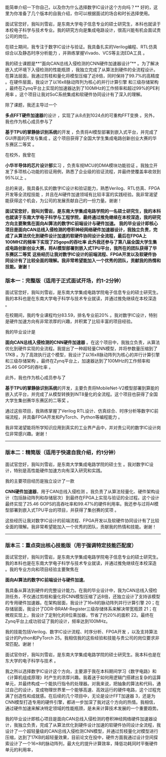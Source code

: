 能简单介绍一下你自己，以及你为什么选择数字IC设计这个方向吗？**
好的，这里为你准备了几个版本的自我介绍，你可以根据面试的场合和时长选择使用。

面试官您好，我叫刘雪岩，是东南大学电子信息专业的硕士研究生，本科也就读于本校电子科学与技术专业。我的研究方向是集成电路设计，很高兴能有机会面试贵公司的岗位。

在硕士期间，我专注于数字IC设计与验证。我具备扎实的Verilog编程、RTL仿真综合以及静态时序分析能力 ，并熟练掌握Vivado、VCS等主流EDA工具 。

我的硕士课题是**“面向CAN总线入侵检测的CNN硬件加速器设计”** 。为了解决嵌入式环境下入侵检测的性能瓶颈 ，我独立完成了从算法到硬件的全流程设计。在算法层面，我通过剪枝和量化将模型压缩了近8倍，同时保持了99.7%的高精度 。在硬件层面，我设计了以16x8脉动阵列为核心的并行计算引擎 和三级存储架构 ，最终在Zynq平台上实现的加速器达到了100MHz的工作频率和超过99%的PE利用率 。这个项目让我对SoC系统集成和软硬件协同设计有了深入的理解。

除了课题，我还主导过一个

**多点FFT硬件加速器**的设计 ，实现了从8点到1024点的可重构FFT变换 。另外，我也作为核心成员参与了

**基于TPU的掌静脉识别系统**的开发 ，负责将AI模型部署到嵌入式平台，并完成了GUI界面的开发与集成 。这个项目获得了全国大学生集成电路创新创业大赛的华东赛区二等奖 。

在校外，我曾在

**小华半导体的芯片设计部**实习 ，负责车规MCU的DMA模块功能验证 。我独立开发了多项核心功能的验证用例，熟悉了企业级的验证流程，并最终使覆盖率收敛到95%以上 。

总的来说，我具备扎实的数字IC设计和验证能力，熟悉Verilog、RTL仿真、FPGA开发等全流程技能 ，并且在AI硬件加速领域有比较丰富的实践经验。我非常渴望能获得这个机会，为公司的发展贡献自己的一份力量。谢谢！

**面试官您好，我叫刘雪岩，是东南大学集成电路学院的一名硕士研究生，我的本科也就读于东南大学电子科学与工程学院，最终通过推免继续在本校深造，我的研究方向主要聚焦在面向AI算法的数字IC前端设计与硬件加速。**
**我的毕业设计即核心项目是面向CAN总线入侵检测的卷积神经网络硬件加速器设计，我独立负责，完成了从算法优化到硬件设计加速的软硬件协同设计全流程，最后在FPGA上100MHZ的频率下实现了25gops的吞吐率**
**此外我还参与了第八届全国大学生集成电路创新创业大赛，将AI模型部署到嵌入式TPU平台，我所在的团队获得了华东赛区二等奖**
**这些经历让我对数字IC设计的前端流程、FPGA开发以及软硬件协同设计有了比较全面的理解。我非常希望能加入一个优秀的团队，贡献我的热情和技能。谢谢！**


### 版本一：完整版（适用于正式面试开场，约1-2分钟）

面试官您好，我叫刘雪岩，是东南大学集成电路学院电子信息专业的硕士研究生。我的本科也是在东南大学电子科学与技术专业就读，并通过推免继续在本校深造 。

在校期间，我的专业课程均分83.59，排名专业前20% 。我对数字IC设计，特别是硬件加速方向有非常浓厚的兴趣，并积累了比较丰富的项目经验。

我的毕业设计是

**面向CAN总线入侵检测的CNN硬件加速器** 。在这个项目中，我独立负责，从算法优化到硬件实现的全流程。我提出了一种超轻量CNN模型，并将参数量压缩到了17KB 。为了高效执行这个模型，我设计了以16x8脉动阵列为核心的并行计算引擎和三级存储架构 。最终在Zynq平台上，加速器达到了100MHz的工作频率和25.46 GOPS的吞吐率 。

此外，我也作为核心成员参与了

**基于TPU的掌静脉识别系统**的开发，主要负责将MobileNet-V2模型部署到算能的嵌入式平台，并完成了从模型转换到INT8量化的全流程。这个项目也获得了全国大学生集创赛华东赛区的二等奖 。

通过这些项目，我熟练掌握了Verilog RTL设计、仿真综合、时序分析等数字IC前端流程，并具备FPGA开发和PyTorch、Python等编程能力 。

我非常渴望能将所学知识应用到真实的工业界产品中，并对贵公司的数字IC设计岗位非常感兴趣。谢谢！

---

### 版本二：精简版（适用于快速自我介绍，约1分钟）

面试官您好，我叫刘雪岩，是东南大学集成电路学院的硕士生 。我对数字IC设计，特别是高性能硬件加速方向有深入研究和实践。

我的主要项目经历是独立设计了一款

**CNN硬件加速器**，用于CAN总线入侵检测 。我负责了从算法轻量化、硬件架构设计（包括脉动阵列和存储层次）到最终在FPGA上实现与验证的全过程。这个设计最终实现了25.46 GOPS的高吞吐率和99.47%的硬件利用率。我还参与过将AI模型部署到嵌入式TPU平台的项目，并获得了集创赛的奖项 。

这些经历让我对数字IC设计的前端流程、FPGA开发以及软硬件协同设计有了比较全面的理解。我非常希望能加入一个优秀的团队，贡献我的热情和技能。谢谢！

---

### 版本三：重点突出核心技能版（用于强调特定技能匹配度）

面试官您好，我叫刘雪岩，是东南大学集成电路学院电子信息专业的硕士研究生。我的本科也是在东南大学电子科学与技术专业就读，并通过推免继续在本校深造 。我的专业方向和项目经验主要聚焦在

**面向AI算法的数字IC前端设计与硬件加速**。

我具备从算法到硬件的完整设计能力。在我的毕业设计中，我为CAN总线入侵检测任务，不仅通过剪枝和量化将CNN模型压缩了近8倍，还独立设计了支持该模型的专用硬件加速器。在架构层面，我设计了16x8的脉动阵列并行计算引擎 20；在存储层面，我设计了DDR-BRAM-Register三级存储体系来解决带宽瓶颈 21；在微观实现上，我设计了定制化的8位乘加器，节省了约20%的面积 22。最终在Zynq平台上成功验证了我的设计，频率达到100MHz。

我的技能包括Verilog、数字IC设计流程、时序分析、FPGA开发 ，以及支持算法设计的Python和PyTorch 25。我相信我的这些经验和技能与贵公司的岗位要求非常匹配。谢谢！

面试官你好，我叫刘雪岩，是东南大学集成电路学院的硕士研究生。我本科也是在东大学的电子科学与技术 。

我之所以选择数字IC设计这个方向，主要源于我在本科期间学习《数字电路》和《计算机组成原理》时产生的浓厚兴趣。我着迷于如何用逻辑门搭建出复杂的运算单元，并最终构成一个能执行指令的处理器。对我来说，把抽象的算法和代码，通过自己的设计，变成物理世界里一个能够高速、高效运行的硬件电路，这个过程充满了创造性和成就感。在后续的几个项目中，无论是设计FFT加速器 3，还是为CNN模型打造专用的硬件引擎，都进一步加深了我对这个方向的热情。我相信，通过硬件加速来解决特定领域的性能瓶颈，是未来计算技术发展的一个重要趋势。





我的毕业设计即核心项目是面向CAN总线入侵检测的卷积神经网络硬件加速器设计，我独立负责，完成了从算法优化到硬件设计加速的软硬件协同设计全流程，我设计了一个超轻量级的CAN总线入侵检测CNN模型，并通过剪枝量化对模型进行压缩，达到了17KB的超轻量效果，目前论文在投中，硬件方面我通过设计空间探索设计了一个16×8的脉动阵列，最大化的提升计算效率，降低功耗同时平衡硬件单元的利用率，